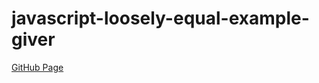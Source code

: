 # javascript-loosely-equal-example-giver

[GitHub Page](https://attacktive.github.io/javascript-loosely-equal-example-giver)
